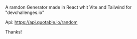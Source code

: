A ramdon Generator made in React whit Vite and Tailwind for "devchallenges.io"

Api: https://api.quotable.io/random

Thanks!